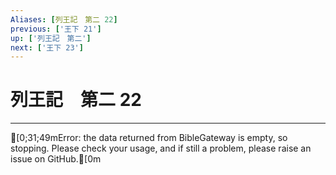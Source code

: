 ```yaml
---
Aliases: [列王記　第二 22]
previous: ['王下 21']
up: ['列王記　第二']
next: ['王下 23']
---
```

# 列王記　第二 22

***
[0;31;49mError: the data returned from BibleGateway is empty, so stopping. Please check your usage, and if still a problem, please raise an issue on GitHub.[0m
